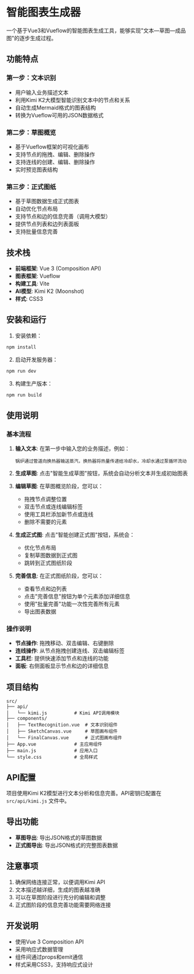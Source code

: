 # 智能图表生成器

一个基于Vue3和Vueflow的智能图表生成工具，能够实现"文本—草图—成品图"的逐步生成过程。

## 功能特点

### 第一步：文本识别
- 用户输入业务描述文本
- 利用Kimi K2大模型智能识别文本中的节点和关系
- 自动生成Mermaid格式的图表结构
- 转换为Vueflow可用的JSON数据格式

### 第二步：草图概览
- 基于Vueflow框架的可视化画布
- 支持节点的拖拽、编辑、删除操作
- 支持连线的创建、编辑、删除操作
- 实时预览图表结构

### 第三步：正式图纸
- 基于草图数据生成正式图表
- 自动优化节点布局
- 支持节点和边的信息完善（调用大模型）
- 提供节点列表和边列表面板
- 支持批量信息完善

## 技术栈

- **前端框架**: Vue 3 (Composition API)
- **图表框架**: Vueflow
- **构建工具**: Vite
- **AI模型**: Kimi K2 (Moonshot)
- **样式**: CSS3

## 安装和运行

1. 安装依赖：
```bash
npm install
```

2. 启动开发服务器：
```bash
npm run dev
```

3. 构建生产版本：
```bash
npm run build
```

## 使用说明

### 基本流程

1. **输入文本**: 在第一步中输入您的业务描述，例如：
   ```
   锅炉通过管道向换热器输送蒸汽，换热器将热量传递给冷却水，冷却水通过泵循环流动
   ```

2. **生成草图**: 点击"智能生成草图"按钮，系统会自动分析文本并生成初始图表

3. **编辑草图**: 在草图概览阶段，您可以：
   - 拖拽节点调整位置
   - 双击节点或连线编辑标签
   - 使用工具栏添加新节点或连线
   - 删除不需要的元素

4. **生成正式图**: 点击"智能创建正式图"按钮，系统会：
   - 优化节点布局
   - 复制草图数据到正式图
   - 跳转到正式图纸阶段

5. **完善信息**: 在正式图纸阶段，您可以：
   - 查看节点和边列表
   - 点击"完善信息"按钮为单个元素添加详细信息
   - 使用"批量完善"功能一次性完善所有元素
   - 导出图表数据

### 操作说明

- **节点操作**: 拖拽移动、双击编辑、右键删除
- **连线操作**: 从节点拖拽创建连线、双击编辑标签
- **工具栏**: 提供快速添加节点和连线的功能
- **面板**: 右侧面板显示节点和边的详细信息

## 项目结构

```
src/
├── api/
│   └── kimi.js          # Kimi API调用模块
├── components/
│   ├── TextRecognition.vue  # 文本识别组件
│   ├── SketchCanvas.vue     # 草图画布组件
│   └── FinalCanvas.vue      # 正式图画布组件
├── App.vue              # 主应用组件
├── main.js              # 应用入口
└── style.css            # 全局样式
```

## API配置

项目使用Kimi K2模型进行文本分析和信息完善。API密钥已配置在 `src/api/kimi.js` 文件中。

## 导出功能

- **草图导出**: 导出JSON格式的草图数据
- **正式图导出**: 导出JSON格式的完整图表数据

## 注意事项

1. 确保网络连接正常，以便调用Kimi API
2. 文本描述越详细，生成的图表越准确
3. 可以在草图阶段进行充分的编辑和调整
4. 正式图阶段的信息完善功能需要网络连接

## 开发说明

- 使用Vue 3 Composition API
- 采用响应式数据管理
- 组件间通过props和emit通信
- 样式采用CSS3，支持响应式设计
